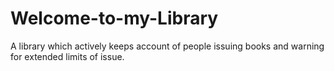 # Welcome-to-my-Library
A library which actively keeps account of people issuing books and warning for extended limits of issue.
